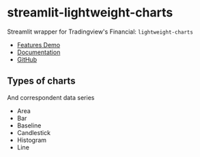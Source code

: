 # streamlit-lightweight-charts
Streamlit wrapper for Tradingview's Financial: `lightweight-charts`

- [Features Demo](https://www.tradingview.com/lightweight-charts/)
- [Documentation](https://tradingview.github.io/lightweight-charts/)
- [GitHub](https://github.com/tradingview/lightweight-charts)

## Types of charts
And correspondent data series

- Area
- Bar
- Baseline
- Candlestick
- Histogram
- Line

